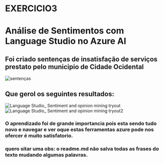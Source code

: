# EXERCICIO3
# Análise de Sentimentos com Language Studio no Azure AI
## Foi criado sentenças de insatisfação de serviços prestato pelo municipio de Cidade Ocidental
![sentenças](https://github.com/user-attachments/assets/1b380732-8340-4715-9ea5-3b3141c898ed)
## Que gerol os seguintes resultados:
![Language Studio_ Sentiment and opinion mining tryout](https://github.com/user-attachments/assets/a6645173-daf3-448e-bb28-6d303a9eed9e)
![Language Studio_ Sentiment and opinion mining tryout2](https://github.com/user-attachments/assets/87f1e57a-59bd-4fd1-b471-1339c0fa0ceb)

### O aprendizado foi de grande importancia pois esta sendo tudo novo e navegar e ver oque estas ferramentas azure pode nos ofercer é muito satisfatorio.
### quero sitar uma obs: o readme.md não salva todas as frases do texto mudando algumas palavras.
